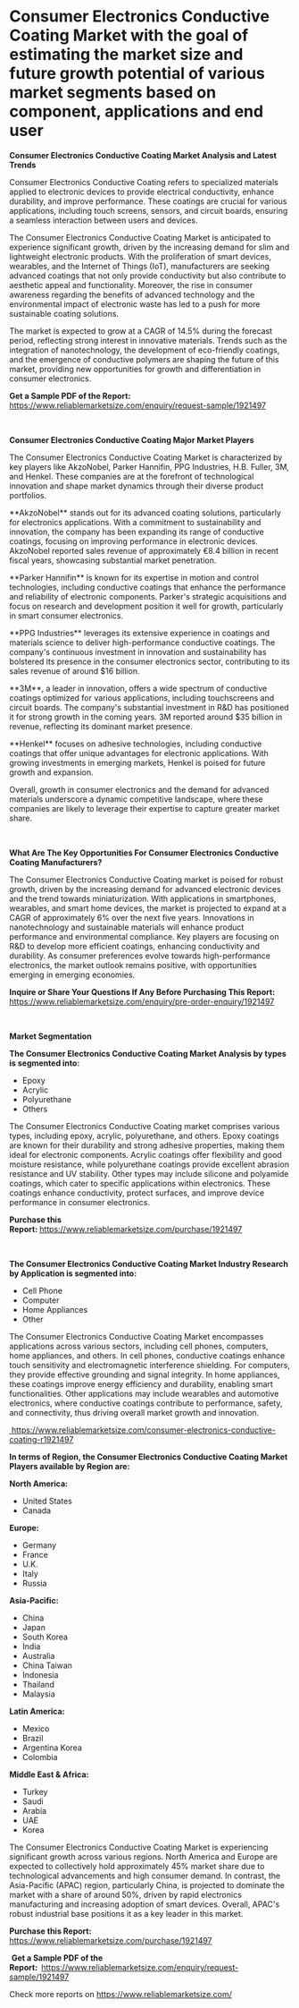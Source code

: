 <p><h1>Consumer Electronics Conductive Coating Market with the goal of estimating the market size and future growth potential of various market segments based on component, applications and end user</h1></p><p><strong>Consumer Electronics Conductive Coating Market Analysis and Latest Trends</strong></p>
<p><p>Consumer Electronics Conductive Coating refers to specialized materials applied to electronic devices to provide electrical conductivity, enhance durability, and improve performance. These coatings are crucial for various applications, including touch screens, sensors, and circuit boards, ensuring a seamless interaction between users and devices.</p><p>The Consumer Electronics Conductive Coating Market is anticipated to experience significant growth, driven by the increasing demand for slim and lightweight electronic products. With the proliferation of smart devices, wearables, and the Internet of Things (IoT), manufacturers are seeking advanced coatings that not only provide conductivity but also contribute to aesthetic appeal and functionality. Moreover, the rise in consumer awareness regarding the benefits of advanced technology and the environmental impact of electronic waste has led to a push for more sustainable coating solutions.</p><p>The market is expected to grow at a CAGR of 14.5% during the forecast period, reflecting strong interest in innovative materials. Trends such as the integration of nanotechnology, the development of eco-friendly coatings, and the emergence of conductive polymers are shaping the future of this market, providing new opportunities for growth and differentiation in consumer electronics.</p></p>
<p><strong>Get a Sample PDF of the Report:&nbsp;</strong> <a href="https://www.reliablemarketsize.com/enquiry/request-sample/1921497?utm_campaign=1833&utm_medium=2&utm_source=Github&utm_content=ia&utm_term=04022025&utm_id=consumer-electronics-conductive-coating">https://www.reliablemarketsize.com/enquiry/request-sample/1921497</a></p>
<p>&nbsp;</p>
<p><strong>Consumer Electronics Conductive Coating Major Market Players</strong></p>
<p><p>The Consumer Electronics Conductive Coating Market is characterized by key players like AkzoNobel, Parker Hannifin, PPG Industries, H.B. Fuller, 3M, and Henkel. These companies are at the forefront of technological innovation and shape market dynamics through their diverse product portfolios.</p><p>**AkzoNobel** stands out for its advanced coating solutions, particularly for electronics applications. With a commitment to sustainability and innovation, the company has been expanding its range of conductive coatings, focusing on improving performance in electronic devices. AkzoNobel reported sales revenue of approximately €8.4 billion in recent fiscal years, showcasing substantial market penetration.</p><p>**Parker Hannifin** is known for its expertise in motion and control technologies, including conductive coatings that enhance the performance and reliability of electronic components. Parker's strategic acquisitions and focus on research and development position it well for growth, particularly in smart consumer electronics.</p><p>**PPG Industries** leverages its extensive experience in coatings and materials science to deliver high-performance conductive coatings. The company's continuous investment in innovation and sustainability has bolstered its presence in the consumer electronics sector, contributing to its sales revenue of around $16 billion.</p><p>**3M**, a leader in innovation, offers a wide spectrum of conductive coatings optimized for various applications, including touchscreens and circuit boards. The company's substantial investment in R&D has positioned it for strong growth in the coming years. 3M reported around $35 billion in revenue, reflecting its dominant market presence.</p><p>**Henkel** focuses on adhesive technologies, including conductive coatings that offer unique advantages for electronic applications. With growing investments in emerging markets, Henkel is poised for future growth and expansion.</p><p>Overall, growth in consumer electronics and the demand for advanced materials underscore a dynamic competitive landscape, where these companies are likely to leverage their expertise to capture greater market share.</p></p>
<p>&nbsp;</p>
<p><strong>What Are The Key Opportunities For Consumer Electronics Conductive Coating Manufacturers?</strong></p>
<p><p>The Consumer Electronics Conductive Coating market is poised for robust growth, driven by the increasing demand for advanced electronic devices and the trend towards miniaturization. With applications in smartphones, wearables, and smart home devices, the market is projected to expand at a CAGR of approximately 6% over the next five years. Innovations in nanotechnology and sustainable materials will enhance product performance and environmental compliance. Key players are focusing on R&D to develop more efficient coatings, enhancing conductivity and durability. As consumer preferences evolve towards high-performance electronics, the market outlook remains positive, with opportunities emerging in emerging economies.</p></p>
<p><strong>Inquire or Share Your Questions If Any Before Purchasing This Report:</strong> <a href="https://www.reliablemarketsize.com/enquiry/pre-order-enquiry/1921497?utm_campaign=1833&utm_medium=2&utm_source=Github&utm_content=ia&utm_term=04022025&utm_id=consumer-electronics-conductive-coating">https://www.reliablemarketsize.com/enquiry/pre-order-enquiry/1921497</a></p>
<p>&nbsp;</p>
<p><strong>Market Segmentation</strong></p>
<p><strong>The Consumer Electronics Conductive Coating Market Analysis by types is segmented into:</strong></p>
<p><ul><li>Epoxy</li><li>Acrylic</li><li>Polyurethane</li><li>Others</li></ul></p>
<p><p>The Consumer Electronics Conductive Coating market comprises various types, including epoxy, acrylic, polyurethane, and others. Epoxy coatings are known for their durability and strong adhesive properties, making them ideal for electronic components. Acrylic coatings offer flexibility and good moisture resistance, while polyurethane coatings provide excellent abrasion resistance and UV stability. Other types may include silicone and polyamide coatings, which cater to specific applications within electronics. These coatings enhance conductivity, protect surfaces, and improve device performance in consumer electronics.</p></p>
<p><strong>Purchase this Report:&nbsp;</strong><a href="https://www.reliablemarketsize.com/purchase/1921497?utm_campaign=1833&utm_medium=2&utm_source=Github&utm_content=ia&utm_term=04022025&utm_id=consumer-electronics-conductive-coating">https://www.reliablemarketsize.com/purchase/1921497</a></p>
<p>&nbsp;</p>
<p><strong>The Consumer Electronics Conductive Coating Market Industry Research by Application is segmented into:</strong></p>
<p><ul><li>Cell Phone</li><li>Computer</li><li>Home Appliances</li><li>Other</li></ul></p>
<p><p>The Consumer Electronics Conductive Coating Market encompasses applications across various sectors, including cell phones, computers, home appliances, and others. In cell phones, conductive coatings enhance touch sensitivity and electromagnetic interference shielding. For computers, they provide effective grounding and signal integrity. In home appliances, these coatings improve energy efficiency and durability, enabling smart functionalities. Other applications may include wearables and automotive electronics, where conductive coatings contribute to performance, safety, and connectivity, thus driving overall market growth and innovation.</p></p>
<p><a href="https://www.reliablemarketsize.com/consumer-electronics-conductive-coating-r1921497?utm_campaign=1833&utm_medium=2&utm_source=Github&utm_content=ia&utm_term=04022025&utm_id=consumer-electronics-conductive-coating">&nbsp;https://www.reliablemarketsize.com/consumer-electronics-conductive-coating-r1921497</a></p>
<p><strong>In terms of Region, the Consumer Electronics Conductive Coating Market Players available by Region are:</strong></p>
<p>
    <p> <strong> North America: </strong>
        <ul>
            <li>United States</li>
            <li>Canada</li>
        </ul>
        </p> 
    <p> <strong> Europe: </strong>
        <ul>
            <li>Germany</li>
            <li>France</li>
            <li>U.K.</li>
            <li>Italy</li>
            <li>Russia</li>
        </ul>
        </p> 
    <p> <strong> Asia-Pacific: </strong>
        <ul>
            <li>China</li>
            <li>Japan</li>
            <li>South Korea</li>
            <li>India</li>
            <li>Australia</li>
            <li>China Taiwan</li>
            <li>Indonesia</li>
            <li>Thailand</li>
            <li>Malaysia</li>
        </ul>
        </p> 
    <p> <strong> Latin America: </strong>
        <ul>
            <li>Mexico</li>
            <li>Brazil</li>
            <li>Argentina Korea</li>
            <li>Colombia</li>
        </ul>
        </p> 
    <p> <strong> Middle East & Africa: </strong>
        <ul>
            <li>Turkey</li>
            <li>Saudi</li>
            <li>Arabia</li>
            <li>UAE</li>
            <li>Korea</li>
        </ul>
    </p>
    </p>
<p><p>The Consumer Electronics Conductive Coating Market is experiencing significant growth across various regions. North America and Europe are expected to collectively hold approximately 45% market share due to technological advancements and high consumer demand. In contrast, the Asia-Pacific (APAC) region, particularly China, is projected to dominate the market with a share of around 50%, driven by rapid electronics manufacturing and increasing adoption of smart devices. Overall, APAC's robust industrial base positions it as a key leader in this market.</p></p>
<p><strong>Purchase this Report: </strong><a href="https://www.reliablemarketsize.com/purchase/1921497?utm_campaign=1833&utm_medium=2&utm_source=Github&utm_content=ia&utm_term=04022025&utm_id=consumer-electronics-conductive-coating">https://www.reliablemarketsize.com/purchase/1921497</a></p>
<p>&nbsp;<strong>Get a Sample PDF of the Report:&nbsp;&nbsp;</strong><a href="https://www.reliablemarketsize.com/enquiry/request-sample/1921497?utm_campaign=1833&utm_medium=2&utm_source=Github&utm_content=ia&utm_term=04022025&utm_id=consumer-electronics-conductive-coating">https://www.reliablemarketsize.com/enquiry/request-sample/1921497</a></p>
<p><strong></strong></p>
<p>Check more reports on <a href="https://www.reliablemarketsize.com/?utm_campaign=1833&utm_medium=2&utm_source=Github&utm_content=ia&utm_term=04022025&utm_id=consumer-electronics-conductive-coating">https://www.reliablemarketsize.com/</a></p>